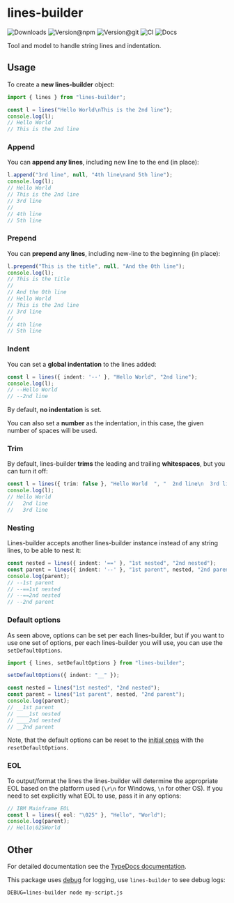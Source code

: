 # lines-builder

![Downloads](https://img.shields.io/npm/dw/lines-builder?style=flat-square) ![Version@npm](https://img.shields.io/npm/v/lines-builder?label=version%40npm&style=flat-square) ![Version@git](https://img.shields.io/github/package-json/v/szikszail/lines-builder/main?label=version%40git&style=flat-square) ![CI](https://img.shields.io/github/workflow/status/szikszail/lines-builder/CI/main?label=ci&style=flat-square) ![Docs](https://img.shields.io/github/workflow/status/szikszail/lines-builder/Docs/main?label=docs&style=flat-square)

Tool and model to handle string lines and indentation.

## Usage

To create a **new lines-builder** object:
```typescript
import { lines } from "lines-builder";

const l = lines("Hello World\nThis is the 2nd line");
console.log(l);
// Hello World
// This is the 2nd line
```

### Append 

You can **append any lines**, including new line to the end (in place):
```typescript
l.append("3rd line", null, "4th line\nand 5th line");
console.log(l);
// Hello World
// This is the 2nd line
// 3rd line
// 
// 4th line
// 5th line
```

### Prepend

You can **prepend any lines**, including new-line to the beginning (in place):
```typescript
l.prepend("This is the title", null, "And the 0th line");
console.log(l);
// This is the title
// 
// And the 0th line
// Hello World
// This is the 2nd line
// 3rd line
// 
// 4th line
// 5th line
```

### Indent

You can set a **global indentation** to the lines added:
```typescript
const l = lines({ indent: '--' }, "Hello World", "2nd line");
console.log(l);
// --Hello World
// --2nd line
```

By default, **no indentation** is set.

You can also set a **number** as the indentation, in this case, the given number of spaces will be used.

### Trim

By default, lines-builder **trims** the leading and trailing **whitespaces**, but you can turn it off:
```typescript
const l = lines({ trim: false }, "Hello World  ", "  2nd line\n  3rd line");
console.log(l);
// Hello World
//   2nd line
//   3rd line
```

### Nesting

Lines-builder accepts another lines-builder instance instead of any string lines, to be able to nest it:
```typescript
const nested = lines({ indent: '==' }, "1st nested", "2nd nested");
const parent = lines({ indent: '--' }, "1st parent", nested, "2nd parent");
console.log(parent);
// --1st parent
// --==1st nested
// --==2nd nested
// --2nd parent
```

### Default options

As seen above, options can be set per each lines-builder, but if you want to use one set of options,
per each lines-builder you will use, you can use the `setDefaultOptions`.

```typescript
import { lines, setDefaultOptions } from "lines-builder";

setDefaultOptions({ indent: "__" });

const nested = lines("1st nested", "2nd nested");
const parent = lines("1st parent", nested, "2nd parent");
console.log(parent);
// __1st parent
// ____1st nested
// ____2nd nested
// __2nd parent
```

Note, that the default options can be reset to the [initial ones](src/index.ts#L20) with the `resetDefaultOptions`.

### EOL

To output/format the lines the lines-builder will determine the appropriate EOL based on the platform used (`\r\n` for Windows, `\n` for other OS).
If you need to set explicitly what EOL to use, pass it in any options:

```typescript
// IBM Mainframe EOL
const l = lines({ eol: "\025" }, "Hello", "World");
console.log(parent);
// Hello\025World
```

## Other

For detailed documentation see the [TypeDocs documentation](https://szikszail.github.io/lines-builder/).

This package uses [debug](https://www.npmjs.com/package/debug) for logging, use `lines-builder` to see debug logs:

```shell
DEBUG=lines-builder node my-script.js
```
